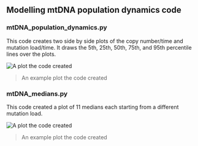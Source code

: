 ## Modelling mtDNA population dynamics code

### mtDNA_population_dynamics.py

This code creates two side by side plots of the copy number/time and mutation load/time. It draws the 5th, 25th, 50th, 75th, and 95th percentile lines over the plots.


![A plot the code created](mtDNA/images/mtDNA_pop.png)
> An example plot the code created

### mtDNA_medians.py

This code created a plot of 11 medians each starting from a different mutation load.


![A plot the code created](mtDNA/images/medians.png)
> An example plot the code created
